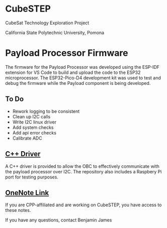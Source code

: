 # CubeSTEP

CubeSat Technology Exploration Project

California State Polytechnic University, Pomona

# Payload Processor Firmware

The firmware for the Payload Processor was developed using the ESP-IDF extension for VS Code to build and upload the code to the ESP32 microprocessor. The ESP32-Pico-D4 development kit was used to test and debug the firmware while the Payload component is being developed.

## To Do

* Rework logging to be consistent
* Clean up I2C calls
* Write I2C linux driver
* Add system checks
* Add api error checks
* Calibrate ADC

## [C++ Driver](https://github.com/23navin/CubeSTEP-Payload-Driver/tree/main)

A C++ driver is provided to allow the OBC to effectively communicate with the payload processor over I2C. The repository also includes a Raspbery Pi port for testing purposes.

## [OneNote Link](https://livecsupomona-my.sharepoint.com/:o:/g/personal/bnjames_cpp_edu/Ev9EsCTfl25Cn0ulAFYuXMIBKXObV0LOeldq7t2hZRmNNg)

If you are CPP-affiliated and are working on CubeSTEP, you have access to these notes.

If you have any questions, contact Benjamin James
